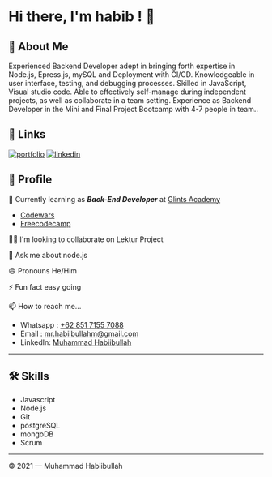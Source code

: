 # Hi there, I'm habib ! 👋

## 🚀 About Me

Experienced Backend Developer adept in bringing forth expertise in Node.js, Epress.js, mySQL
and Deployment with CI/CD. Knowledgeable in user interface, testing, and debugging
processes. Skilled in JavaScript, Visual studio code. Able to effectively self-manage during
independent projects, as well as collaborate in a team setting. Experience as Backend
Developer in the Mini and Final Project Bootcamp with 4-7 people in team..

## 🔗 Links
[![portfolio](https://img.shields.io/badge/my_portfolio-000?style=for-the-badge&logo=ko-fi&logoColor=white)](https://linktr.ee/habibullahm
)
[![linkedin](https://img.shields.io/badge/linkedin-0A66C2?style=for-the-badge&logo=linkedin&logoColor=white)](https://www.linkedin.com/in/muhammad-habibullah/)

## 💼 Profile

🧠 Currently learning as **_Back-End Developer_** at [Glints Academy](https://academy.glints.com/)

- [Codewars](https://github.com/habiibullahm/basic-javascript#readme)
- [Freecodecamp](https://github.com/habiibullahm/basic-javascript/blob/main/freecodecamp.md)

👯‍♀️ I'm looking to collaborate on Lektur Project

💬 Ask me about node.js

😄 Pronouns He/Him

⚡️ Fun fact easy going

📫 How to reach me...
- Whatsapp : [+62 851 7155 7088](https://api.whatsapp.com/send?phone=6285171557088)
- Email : [mr.habiibullahm@gmail.com](mailto:mr.habiibullahm@gmail.com)
- LinkedIn: [Muhammad Habiibullah](https://www.linkedin.com/in/muhammad-habibullah/)
---
## 🛠 Skills
- Javascript
- Node.js
- Git
- postgreSQL
- mongoDB
- Scrum 
---
© 2021 — Muhammad Habiibullah
